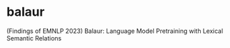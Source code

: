# balaur
(Findings of EMNLP 2023) Balaur: Language Model Pretraining with Lexical Semantic Relations
